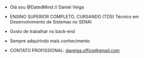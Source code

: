 - Olá sou @DatedMind // Daniel Veiga
  
- ENSINO SUPERIOR COMPLETO, CURSANDO (TDS) Técnico em Desenvolvimento de Sistemas no SENAI

- Gosto de trabalhar no back-end
- Sempre adquirindo mais conhecimento
- CONTATO PROFISSIONAL: daveiga.office@gmail.com


